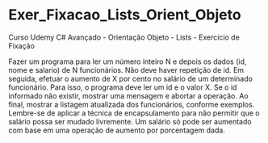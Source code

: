# Exer_Fixacao_Lists_Orient_Objeto
Curso Udemy C# Avançado - Orientação Objeto - Lists - Exercício de Fixação

Fazer um programa para ler um número inteiro N e depois os dados (id, nome e salario) de N funcionários. Não deve haver repetição de id. Em seguida, efetuar o aumento de X por cento no salário de um determinado funcionário. Para isso, o programa deve ler um id e o valor X. Se o id informado não existir, mostrar uma mensagem e abortar a operação. Ao final, mostrar a listagem atualizada dos funcionários, conforme exemplos. Lembre-se de aplicar a técnica de encapsulamento para não permitir que o salário possa ser mudado livremente. Um salário só pode ser aumentado com base em uma operação de aumento por porcentagem dada.
